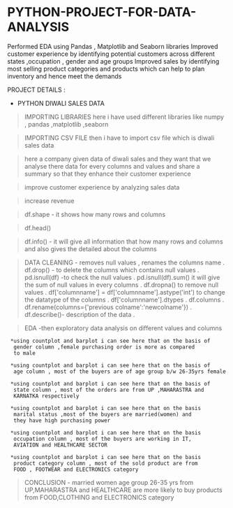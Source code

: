 # PYTHON-PROJECT-FOR-DATA-ANALYSIS
Performed EDA using Pandas , Matplotlib and Seaborn libraries
Improved customer experience by identifying potential customers across different states ,occupation , gender and age groups 
Improved sales by identifying most selling product categories and products which can help to plan inventory and hence meet the demands 

PROJECT DETAILS :

* PYTHON DIWALI SALES DATA 

>IMPORTING LIBRARIES here i have used different libraries like 
 numpy , pandas ,matplotlib ,seaborn 

>IMPORTING CSV FILE then i have to import csv file which is 
 diwali sales data 

>here a company given data of diwali sales and they want that we 
 analyse there data for every columns and values and share a 
 summary so that they enhance their customer experience 

>improve customer experience by analyzing sales data

>increase revenue

>df.shape - it shows how many rows and columns

>df.head()

>df.info() - it will give all information that how many rows and 
             columns and also gives the detailed about the columns

>DATA CLEANING - removes null values , renames the columns name .
                 df.drop() - to delete the columns which contains null values . 
                 pd.isnull(df) -to check the null values .
                 pd.isnull(df).sum() it will give the sum of null 
                                      values in every columns .
                 df.dropna() to remove null values .
                 df['columnname'] = df['columnname'].astype('int') to change the datatype of the columns .
                 df['columnname'].dtypes .
                 df.columns .
                 df.rename(columns={'previous colname':'newcolname'}) .
                 df.describe()- description of the data .                
   
>EDA -then exploratory data analysis on different values and columns
       
     *using countplot and barplot i can see here that on the basis of 
      gender column ,female purchasing order is more as compared
      to male 

     *using countplot and barplot i can see here that on the basis of
      age column , most of the buyers are of age group b/w 26-35yrs female

     *using countplot and barplot i can see here that on the basis of 
      state column , most of the orders are from UP ,MAHARASTRA and 
      KARNATKA respectively

     *using countplot and barplot i can see here that on the basis
      marital status ,most of the buyers are married(women) and 
      they have high purchasing power

     *using countplot and barplot i can see here that on the basis
      occupation column , most of the buyers are working in IT, 
      AVIATION and HEALTHCARE SECTOR

     *using countplot and barplot i can see here that on the basis
      product category column , most of the sold product are from 
      FOOD , FOOTWEAR and ELECTRONICS category

>CONCLUSION -
      married women age group 26-35 yrs from UP,MAHARASTRA and 
      HEALTHCARE are more likely to buy products from FOOD,CLOTHING
      and ELECTRONICS category
